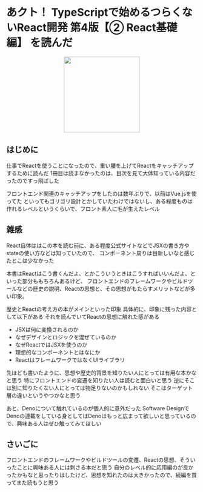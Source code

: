 # あクト！ TypeScriptで始めるつらくないReact開発 第4版【② React基礎編】 を読んだ

<a href="https://oukayuka.booth.pm/items/2368019" target="_blank">
  <div align="center">
    <img src="https://booth.pximg.net/a6bb6149-3c80-4a32-af82-d43ef5505047/i/2368019/c9f43e45-c909-4424-a625-c8c4e9b25130.png" width=200>
  </div>
</a>

## はじめに
仕事でReactを使うことになったので、重い腰を上げてReactをキャッチアップするために読んだ
1冊目は読まなかったのは、目次を見て大体知っている内容だったのですっ飛ばした

フロントエンド関連のキャッチアップをしたのは数年ぶりで、以前はVue.jsを使ってた
といってもゴリゴリ設計とかしていたわけではないし、ある程度ものは作れるレベルというくらいで、フロント素人に毛が生えたレベル

## 雑感
React自体ははこの本を読む前に、ある程度公式サイトなどでJSXの書き方やstateの使い方などは知っていたので、
コンポーネント周りは目新しいなと感じたとこは少なかった

本書はReactはこう書くんだよ、とかこういうときはこうすればいいんだよ、といった部分ももちろんあるけど、
フロントエンドのフレームワークやビルドツールなどの歴史の説明、Reactの思想と、その思想がもたらすメリットなどが多い印象。

歴史とReactの考え方の本がメインといった印象
具体的に、印象に残った内容として以下がある
それを読んでいてReactの思想に触れた感がある

- JSXは何に変換されるのか
- なぜデザインとロジックを混ぜているのか
- なぜReactではJSXを使うのか
- 理想的なコンポーネントとはなにか
- ReactはフレームワークではなくUIライブラリ

先ほども書いたように、思想や歴史的背景を知りたい人にとっては有用な本かなと思う
特にフロントエンドの変遷を知りたい人は読むと面白いと思う
逆にそこは別に知りたくない人にとっては物足りないのかもしれない
そこはターゲット層の違いというやつかなと思う

あと、Denoについて触れているのが個人的に意外だった
Software DesignでDenoの連載をしている身としてはDenoはもっと広まって欲しいと思っているので、興味ある人はぜひ触ってみてほしい

## さいごに
フロントエンドのフレームワークやビルドツールの変遷、Reactの思想、そういったことに興味ある人には刺さる本だと思う
自分のレベル的に応用編のが良かったかもなと思ったりはしたけど、思想を知れたのは大きかったので、続編を買ってまた読もうと思う
